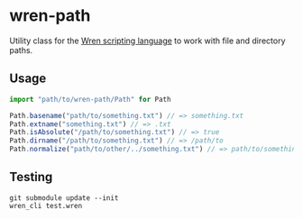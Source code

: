 # wren-path

Utility class for the [Wren scripting language](https://wren.io) to work with file and directory paths.

## Usage

``` js
import "path/to/wren-path/Path" for Path

Path.basename("path/to/something.txt") // => something.txt
Path.extname("something.txt") // => .txt
Path.isAbsolute("/path/to/something.txt") // => true
Path.dirname("/path/to/something.txt") // => /path/to
Path.normalize("path/to/other/../something.txt") // => path/to/something.txt
```

## Testing

```
git submodule update --init
wren_cli test.wren
```
